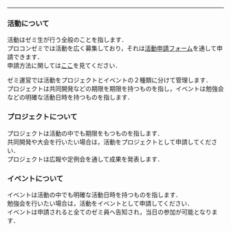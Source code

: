 - - - - - 
### 活動について
活動はゼミ生が行う全般のことを指します．  
プロコンゼミでは活動を広く募集しており，それは[活動申請フォーム](https://forms.office.com/pages/responsepage.aspx?id=XYP-cpVeEkWK4KezivJfyK5BEbfQJ5dCrd_DDpwb9StUM1JKWFU4UUQzMEk2SVdKQ0I3S1o3V1dUTy4u)を通して申請できます．  
申請方法に関しては[ここ](ApplyGuide)を見てください． 　

ゼミ運営では活動をプロジェクトとイベントの２種類に分けて管理します．  
プロジェクトは共同開発などの期限を期限を持つものを指し，イベントは勉強会などの明確な活動日時を持つものを指します．
  
  
### プロジェクトについて
プロジェクトは活動の中でも期限をもつものを指します．  
共同開発や大会を行いたい場合は，活動をプロジェクトとして申請してください．  
プロジェクトは広報や定例会を通して成果を発表します．  
  
  
### イベントについて
イベントは活動の中でも明確な活動日時を持つものを指します．  
勉強会を行いたい場合は，活動をイベントとして申請してください．  
イベントは申請されると全てのゼミ員へ告知され，当日の参加が可能となります． 　
